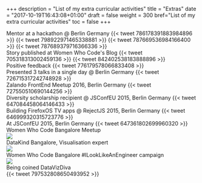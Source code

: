 +++
description = "List of my extra curricular activities"
title = "Extras"
date = "2017-10-19T16:43:08+01:00"
draft = false
weight = 300
bref="List of my extra curricular activities"
toc = false
+++

<div class="example">
  <span>Mentor at a hackathon @ Berlin Germany</span>
  {{< tweet 786178391883984896 >}}
  {{< tweet 798922971465338881 >}}
  {{< tweet 787669536984166400 >}}
  {{< tweet 787689379716366336 >}}
</div>
<div class="example">
  <span>Story published at Women Who Code's Blog</span>
  {{< tweet 705318313002459136 >}}
  {{< tweet 842402538183888896 >}}
</div>
<div class="example">
  <span>Positive feedback</span>
  {{< tweet 776179578066833408 >}}
</div>
<div class="example">
  <span>Presented 3 talks in a single day @ Berlin Germany</span>
  {{< tweet 726715317242748928 >}}
</div>
<div class="example">
  <span>Zalando FrontEnd Meetup 2016, Berlin Germany</span>
  {{< tweet 727550510690144256 >}}
</div>
<div class="example">
  <span>Diversity scholarship recipient @ JSConfEU 2015, Berlin Germany</span>
  {{< tweet 647084458064146433 >}}
</div>
<div class="example">
  <span>Building FirefoxOS TV apps @ RejectJS 2015, Berlin Germany</span>
  {{< tweet 646999320315723776 >}}
</div>
<div class="example">
  <span>At JSConfEU 2015, Berlin Germany</span>
  {{< tweet 647361802699960320 >}}
</div>
<div class="example">
  <div>Women Who Code Bangalore Meetup</div>
  <img src="/img/wwcodeblr.png"/>
</div>
<div class="example">
  <div>DataKind Bangalore, Visualisation expert</div>
  <img src="/img/dkblr.png"/>
</div>
<div class="example">
  <div>Women Who Code Bangalore #ILookLikeAnEngineer campaign</div>
  <img src="/img/wwcode-campaign.png"/>
</div>
<div class="example">
  <div>Being coined DataVizDiva</div>
  {{< tweet 797532808650493952 >}}
</div>
